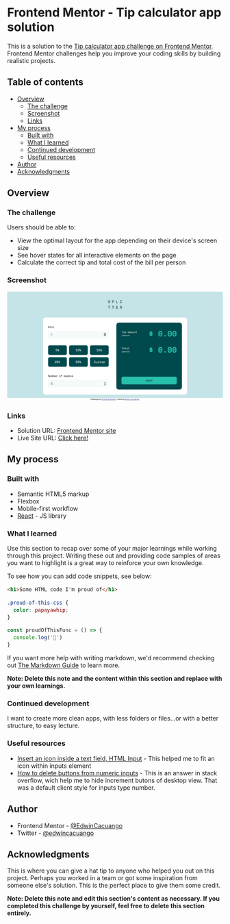 # Frontend Mentor - Tip calculator app solution

This is a solution to the [Tip calculator app challenge on Frontend Mentor](https://www.frontendmentor.io/challenges/tip-calculator-app-ugJNGbJUX). Frontend Mentor challenges help you improve your coding skills by building realistic projects.

## Table of contents

- [Overview](#overview)
  - [The challenge](#the-challenge)
  - [Screenshot](#screenshot)
  - [Links](#links)
- [My process](#my-process)
  - [Built with](#built-with)
  - [What I learned](#what-i-learned)
  - [Continued development](#continued-development)
  - [Useful resources](#useful-resources)
- [Author](#author)
- [Acknowledgments](#acknowledgments)

## Overview

### The challenge

Users should be able to:

- View the optimal layout for the app depending on their device's screen size
- See hover states for all interactive elements on the page
- Calculate the correct tip and total cost of the bill per person

### Screenshot

![](./design/Screenshot-Tip-calculator-app.jpg)

### Links

- Solution URL: [Frontend Mentor site](https://www.frontendmentor.io/solutions/tip-calculator-using-react-0DJymiOlq)
- Live Site URL: [Click here!](https://reverent-saha-d7fba4.netlify.app/)

## My process

### Built with

- Semantic HTML5 markup
- Flexbox
- Mobile-first workflow
- [React](https://reactjs.org/) - JS library


### What I learned

Use this section to recap over some of your major learnings while working through this project. Writing these out and providing code samples of areas you want to highlight is a great way to reinforce your own knowledge.

To see how you can add code snippets, see below:

```html
<h1>Some HTML code I'm proud of</h1>
```
```css
.proud-of-this-css {
  color: papayawhip;
}
```
```js
const proudOfThisFunc = () => {
  console.log('🎉')
}
```

If you want more help with writing markdown, we'd recommend checking out [The Markdown Guide](https://www.markdownguide.org/) to learn more.

**Note: Delete this note and the content within this section and replace with your own learnings.**

### Continued development

I want to create more clean apps, with less folders or files...or with a better structure, to easy lecture. 

### Useful resources

- [Insert an icon inside a text field, HTML Input](https://desarrolloweb.com/faq/html-con-javascript) - This helped me to fit an icon within inputs element
- [How to delete buttons from numeric inputs](https://es.stackoverflow.com/questions/20484/c%C3%B3mo-eliminar-los-botones-de-un-input-number/20486) - This is an answer in stack overflow, wich help me to hide increment butons of desktop view. That was a default client style for inputs type number. 


## Author

- Frontend Mentor - [@EdwinCacuango](https://www.frontendmentor.io/profile/EdwinCacuango)
- Twitter - [@edwincacuango](https://www.twitter.com/edwincacuango)



## Acknowledgments

This is where you can give a hat tip to anyone who helped you out on this project. Perhaps you worked in a team or got some inspiration from someone else's solution. This is the perfect place to give them some credit.

**Note: Delete this note and edit this section's content as necessary. If you completed this challenge by yourself, feel free to delete this section entirely.**
